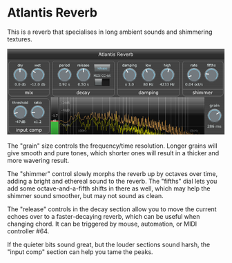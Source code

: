# Atlantis Reverb

This is a reverb that specialises in long ambient sounds and shimmering textures.

![screenshot](images/Atlantis-Reverb.png)

The "grain" size controls the frequency/time resolution.  Longer grains will give smooth and pure tones, which shorter ones will result in a thicker and more wavering result.

The "shimmer" control slowly morphs the reverb up by octaves over time, adding a bright and ethereal sound to the reverb.  The "fifths" dial lets you add some octave-and-a-fifth shifts in there as well, which may help the shimmer sound smoother, but may not sound as clean.

The "release" controls in the decay section allow you to move the current echoes over to a faster-decaying reverb, which can be useful when changing chord.  It can be triggered by mouse, automation, or MIDI controller #64.

If the quieter bits sound great, but the louder sections sound harsh, the "input comp" section can help you tame the peaks.
